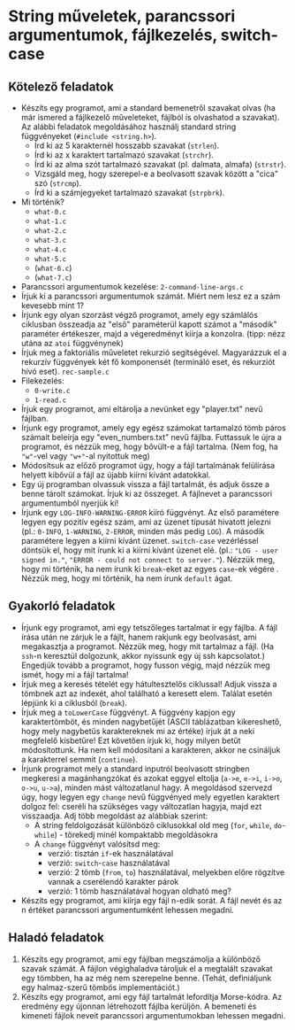 # String műveletek, parancssori argumentumok, fájlkezelés, switch-case 

## Kötelező feladatok

* Készíts egy programot, ami a standard bemenetről szavakat olvas (ha már ismered a fájlkezelő műveleteket, fájlból is olvashatod a szavakat). Az alábbi feladatok megoldásához használj standard string függvényeket (`#include <string.h>`).
  * Írd ki az 5 karakternél hosszabb szavakat (`strlen`).
  * Írd ki az x karaktert tartalmazó szavakat (`strchr`).
  * Írd ki az alma szót tartalmazó szavakat (pl. dalmata, almafa) (`strstr`).
  * Vizsgáld meg, hogy szerepel-e a beolvasott szavak között a "cica" szó (`strcmp`).
  * Írd ki a számjegyeket tartalmazó szavakat (`strpbrk`).
* Mi történik?
  * `what-0.c`
  * `what-1.c`
  * `what-2.c`
  * `what-3.c`
  * `what-4.c`
  * `what-5.c`
  * (`what-6.c`)
  * (`what-7.c`)
* Parancssori argumentumok kezelése: `2-command-line-args.c`
* Írjuk ki a parancssori argumentumok számát. Miért nem lesz ez a szám kevesebb mint 1?
* Írjunk egy olyan szorzást végző programot, amely egy számlálós ciklusban összeadja az "első" paraméterül kapott számot a "második" paraméter értékeszer, majd a végeredményt kiírja a konzolra. (tipp: nézz utána az `atoi` függvénynek)
* Írjuk meg a faktoriális műveletet rekurzió segítségével. Magyarázzuk el a rekurzív függvények két fő komponensét (termináló eset, és rekurziót hívó eset). `rec-sample.c`
* Filekezelés:
  * `0-write.c`
  * `1-read.c`
* Írjuk egy programot, ami eltárolja a nevünket egy "player.txt" nevű fájlban.
* Írjunk egy programot, amely egy egész számokat tartamalzó tömb páros számait beleírja egy "even_numbers.txt" nevű fájlba. Futtassuk le újra a programot, és nézzük meg, hogy bővült-e a fájl tartalma. (Nem fog, ha `"w"`-vel vagy `"w+"`-al nyitottuk meg)
* Módosítsuk az előző programot úgy, hogy a fájl tartalmának felülírása helyett kibővül a fájl az újabb kiírni kívánt adatokkal.
* Egy új programban olvassuk vissza a fájl tartalmát, és adjuk össze a benne tárolt számokat. Írjuk ki az összeget. A fájlnevet a parancssori argumentumból nyerjük ki!
* Írjunk egy `LOG-INFO-WARNING-ERROR` kiíró függvényt. Az első paramétere legyen egy pozitív egész szám, ami az üzenet típusát hivatott jelezni (pl.: `0-INFO`, `1-WARNING`, `2-ERROR`, minden más pedig `LOG`). A második paramétere legyen a kiírni kívánt üzenet. `switch-case` vezérléssel döntsük el, hogy mit írunk ki a kiírni kívánt üzenet elé. (pl.: `"LOG - user signed in."`, `"ERROR - could not connect to server."`). Nézzük meg, hogy mi történik, ha nem írunk ki `break`-eket az egyes `case`-ek végére . Nézzük meg, hogy mi történik, ha nem írunk `default` ágat.

## Gyakorló feladatok

* Írjunk egy programot, ami egy tetszőleges tartalmat ír egy fájlba. A fájl írása után ne zárjuk le a fájlt, hanem rakjunk egy beolvasást, ami megakasztja a programot. Nézzük meg, hogy mit tartalmaz a fájl. (Ha `ssh`-n keresztül dolgozunk, akkor nyissunk egy új ssh kapcsolatot.) Engedjük tovább a programot, hogy fusson végig, majd nézzük meg ismét, hogy mi a fájl tartalma!
* Írjuk meg a keresés tételét egy hátultesztelős ciklussal! Adjuk vissza a tömbnek azt az indexét, ahol található a keresett elem. Találat esetén lépjünk ki a ciklusból (`break`).
* Írjuk meg a `toLowerCase` függvényt. A függvény kapjon egy karaktertömböt, és minden nagybetűjét (ASCII táblázatban kikereshető, hogy mely nagybetűs karaktereknek mi az értéke) írjuk át a neki megfelelő kisbetűre! Ezt követően írjuk ki, hogy milyen betűt módosítottunk. Ha nem kell módosítani a karakteren, akkor ne csináljuk a karakterrel semmit (`continue`).
* Írjunk programot mely a standard inputról beolvasott stringben megkeresi a magánhangzókat és azokat eggyel eltolja (`a->e`, `e->i`, `i->o`, `o->u`, `u->a`), minden mást változatlanul hagy. A megoldásod szervezd úgy, hogy legyen egy `change` nevű függvényed mely egyetlen karaktert dolgoz fel: cseréli ha szükséges vagy változatlan hagyja, majd ezt visszaadja. Adj több megoldást az alábbiak szerint:
  * A string feldolgozását különböző ciklusokkal old meg (`for`, `while`, `do`-`while`) - törekedj minél kompaktabb megoldásokra
  * A `change` függvényt valósítsd meg:
    * verzió: tisztán `if`-ek használatával
    * verzió: `switch`-`case` használatával
    * verzió: 2 tömb (`from`, `to`) használatával, melyekben előre rögzítve vannak a cserélendő karakter párok
    * verzió: 1 tömb használatával hogyan oldható meg?
* Készíts egy programot, ami kiírja egy fájl n-edik sorát. A fájl nevét és az n értéket parancssori argumentumként lehessen megadni.

## Haladó feladatok

1. Készíts egy programot, ami egy fájlban megszámolja a különböző szavak számát. A fájlon végighaladva tároljuk el a megtalált szavakat egy tömbben, ha az még nem szerepelne benne. (Tehát, definiáljunk egy halmaz-szerű tömbös implementációt.)
1. Készíts egy programot, ami egy fájl tartalmát lefordítja Morse-kódra. Az eredmény egy újonnan létrehozott fájlba kerüljön. A bemeneti és kimeneti fájlok neveit parancssori argumentumokban lehessen megadni.


